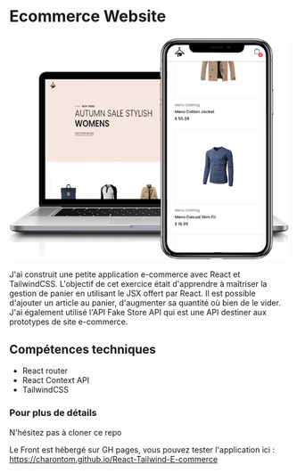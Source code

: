 # Ecommerce Website


<img src="https://github.com/CharonTom/my-website/blob/main/src/assets/img/ecommerce.png" alt="application sur pc et mobile" width="500"/>

J'ai construit une petite application e-commerce avec React et TailwindCSS.
L'objectif de cet exercice était d'apprendre à maîtriser la gestion de panier en utilisant le JSX offert par React. Il est possible d'ajouter un article au panier, d'augmenter sa quantité où bien de le vider.
J'ai également utilisé l'API Fake Store API qui est une API destiner aux prototypes de site e-commerce.

## Compétences techniques

- React router
- React Context API
- TailwindCSS

### Pour plus de détails

N'hésitez pas à cloner ce repo

Le Front est hébergé sur GH pages, vous pouvez tester l'application ici : https://charontom.github.io/React-Tailwind-E-commerce


